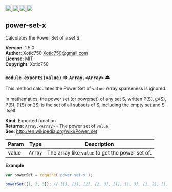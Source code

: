 <a href="https://travis-ci.org/Xotic750/power-set-x"
   title="Travis status">
<img
   src="https://travis-ci.org/Xotic750/power-set-x.svg?branch=master"
   alt="Travis status" height="18"/>
</a>
<a href="https://david-dm.org/Xotic750/power-set-x"
   title="Dependency status">
<img src="https://david-dm.org/Xotic750/power-set-x.svg"
   alt="Dependency status" height="18"/>
</a>
<a href="https://david-dm.org/Xotic750/power-set-x#info=devDependencies"
   title="devDependency status">
<img src="https://david-dm.org/Xotic750/power-set-x/dev-status.svg"
   alt="devDependency status" height="18"/>
</a>
<a href="https://badge.fury.io/js/power-set-x" title="npm version">
<img src="https://badge.fury.io/js/power-set-x.svg"
   alt="npm version" height="18"/>
</a>
<a name="module_power-set-x"></a>

## power-set-x
Calculates the Power Set of a set S.

**Version**: 1.5.0  
**Author**: Xotic750 <Xotic750@gmail.com>  
**License**: [MIT](&lt;https://opensource.org/licenses/MIT&gt;)  
**Copyright**: Xotic750  
<a name="exp_module_power-set-x--module.exports"></a>

### `module.exports(value)` ⇒ <code>Array.&lt;Array&gt;</code> ⏏
This method calculates the Power Set of `value`. Array sparseness is
ignored.

In mathematics, the power set (or powerset) of any set S,
written P(S), ℘(S), P(S), ℙ(S) or 2S, is the set of all subsets of S,
including the empty set and S itself.

**Kind**: Exported function  
**Returns**: <code>Array.&lt;Array&gt;</code> - The power set of `value`.  
**See**: http://en.wikipedia.org/wiki/Power_set  

| Param | Type | Description |
| --- | --- | --- |
| value | <code>Array</code> | The array like `value` to get the power set of. |

**Example**  
```js
var powerSet = require('power-set-x');

powerSet([1, 2, 3]); // [[], [3], [2], [2, 3], [1], [1, 3], [1, 2], [1, 2, 3]]
```
